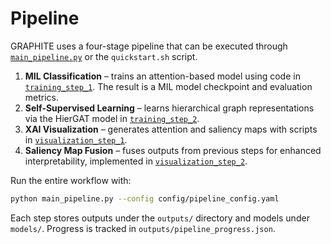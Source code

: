 # Pipeline

GRAPHITE uses a four-stage pipeline that can be executed through [`main_pipeline.py`](../main_pipeline.py) or the `quickstart.sh` script.

1. **MIL Classification** – trains an attention-based model using code in [`training_step_1`](../training_step_1). The result is a MIL model checkpoint and evaluation metrics.
2. **Self-Supervised Learning** – learns hierarchical graph representations via the HierGAT model in [`training_step_2`](../training_step_2).
3. **XAI Visualization** – generates attention and saliency maps with scripts in [`visualization_step_1`](../visualization_step_1).
4. **Saliency Map Fusion** – fuses outputs from previous steps for enhanced interpretability, implemented in [`visualization_step_2`](../visualization_step_2).

Run the entire workflow with:
```bash
python main_pipeline.py --config config/pipeline_config.yaml
```

Each step stores outputs under the `outputs/` directory and models under `models/`. Progress is tracked in `outputs/pipeline_progress.json`.
